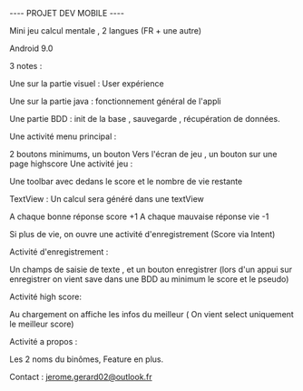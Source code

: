 ---- PROJET DEV MOBILE ----

Mini jeu calcul mentale , 2 langues (FR + une autre)

Android 9.0

3 notes :

Une sur la partie visuel : User expérience

Une sur la partie java : fonctionnement général de l'appli

Une partie BDD : init de la base , sauvegarde , récupération de données.

Une activité menu principal :

2 boutons minimums, un bouton Vers l'écran de jeu , un bouton sur une page highscore Une activité jeu :

Une toolbar avec dedans le score et le nombre de vie restante

TextView : Un calcul sera généré dans une textView

A chaque bonne réponse score +1 
A chaque mauvaise réponse vie -1

Si plus de vie, on ouvre une activité d'enregistrement (Score via Intent)

Activité d'enregistrement :

Un champs de saisie de texte , et un bouton enregistrer (lors d'un appui sur enregistrer on vient save dans une BDD au minimum le score et le pseudo)

Activité high score:

Au chargement on affiche les infos du meilleur ( On vient select uniquement le meilleur score)

Activité a propos :

Les 2 noms du binômes, Feature en plus.

Contact : jerome.gerard02@outlook.fr
